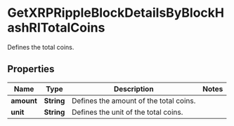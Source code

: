 

# GetXRPRippleBlockDetailsByBlockHashRITotalCoins

Defines the total coins.

## Properties

Name | Type | Description | Notes
------------ | ------------- | ------------- | -------------
**amount** | **String** | Defines the amount of the total coins. | 
**unit** | **String** | Defines the unit of the total coins. | 



